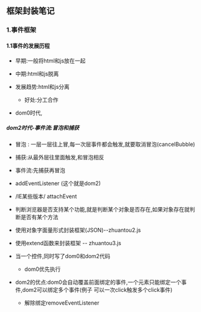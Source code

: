 ## 框架封装笔记


### 1.事件框架

#### 1.1事件的发展历程

- 早期:一般将html和js放在一起

- 中期:html和js脱离

- 发展趋势:html和js分离
	+ 好处:分工合作 

- dom0时代,

##### dom2时代-事件流:冒泡和捕获

- 冒泡 : 一层一层往上冒,每一次层事件都会触发,就要取消冒泡(cancelBubble)

- 捕获:从最外层往里面触发,和冒泡相反

- 事件流:先捕获再冒泡

- addEventListener (这个就是dom2)

- /IE某些版本/ attachEvent 

- 判断浏览器是否支持某个功能,就是判断某个对象是否存在,如果对象存在就判断是否有某个方法

- 使用对象字面量形式封装框架(JSON)--zhuantou2.js

- 使用extend函数来封装框架 -- zhuantou3.js

- 当一个控件,同时写了dom0和dom2代码
	+  dom0优先执行

- dom2的优点:dom0会自动覆盖前面绑定的事件,一个元素只能绑定一个事件,dom2可以绑定多个事件(例子 可以一次click触发多个click事件)
	+ 解除绑定removeEventListener